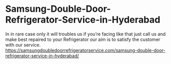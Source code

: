# Samsung-Double-Door-Refrigerator-Service-in-Hyderabad
In in rare case only it will troubles us if you’re facing like that just call us and make best repaired to your Refrigerator our aim is to satisfy the customer with our service.  https://samsungdoubledoorrefrigeratorservice.com/samsung-double-door-refrigerator-service-in-hyderabad/
